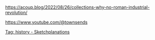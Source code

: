 ---
---

<https://acoup.blog/2022/08/26/collections-why-no-roman-industrial-revolution/>

<https://www.youtube.com/@townsends>

[Tag: history - Sketchplanations](https://sketchplanations.com/tags/history)